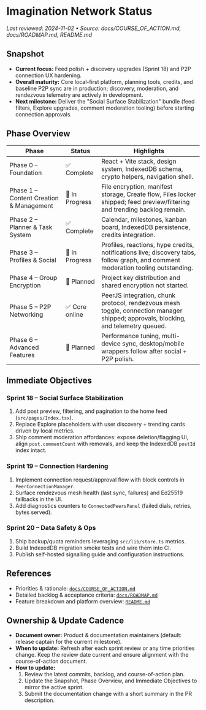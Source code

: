 # Imagination Network Status

_Last reviewed: 2024-11-02 • Source: docs/COURSE_OF_ACTION.md, docs/ROADMAP.md, README.md_

## Snapshot
- **Current focus:** Feed polish + discovery upgrades (Sprint 18) and P2P connection UX hardening.
- **Overall maturity:** Core local-first platform, planning tools, credits, and baseline P2P sync are in production; discovery, moderation, and rendezvous telemetry are actively in development.
- **Next milestone:** Deliver the "Social Surface Stabilization" bundle (feed filters, Explore upgrades, comment moderation tooling) before starting connection approvals.

## Phase Overview
| Phase | Status | Highlights |
| --- | --- | --- |
| Phase 0 – Foundation | ✅ Complete | React + Vite stack, design system, IndexedDB schema, crypto helpers, navigation shell. |
| Phase 1 – Content Creation & Management | 🚧 In Progress | File encryption, manifest storage, Create flow, Files locker shipped; feed preview/filtering and trending backlog remain. |
| Phase 2 – Planner & Task System | ✅ Complete | Calendar, milestones, kanban board, IndexedDB persistence, credits integration. |
| Phase 3 – Profiles & Social | 🚀 In Progress | Profiles, reactions, hype credits, notifications live; discovery tabs, follow graph, and comment moderation tooling outstanding. |
| Phase 4 – Group Encryption | 🔐 Planned | Project key distribution and shared encryption not started. |
| Phase 5 – P2P Networking | ✅ Core online | PeerJS integration, chunk protocol, rendezvous mesh toggle, connection manager shipped; approvals, blocking, and telemetry queued. |
| Phase 6 – Advanced Features | 🌅 Planned | Performance tuning, multi-device sync, desktop/mobile wrappers follow after social + P2P polish. |

## Immediate Objectives
### Sprint 18 – Social Surface Stabilization
1. Add post preview, filtering, and pagination to the home feed (`src/pages/Index.tsx`).
2. Replace Explore placeholders with user discovery + trending cards driven by local metrics.
3. Ship comment moderation affordances: expose deletion/flagging UI, align `post.commentCount` with removals, and keep the IndexedDB `postId` index intact.

### Sprint 19 – Connection Hardening
1. Implement connection request/approval flow with block controls in `PeerConnectionManager`.
2. Surface rendezvous mesh health (last sync, failures) and Ed25519 fallbacks in the UI.
3. Add diagnostics counters to `ConnectedPeersPanel` (failed dials, retries, bytes served).

### Sprint 20 – Data Safety & Ops
1. Ship backup/quota reminders leveraging `src/lib/store.ts` metrics.
2. Build IndexedDB migration smoke tests and wire them into CI.
3. Publish self-hosted signalling guide and configuration instructions.

## References
- Priorities & rationale: [`docs/COURSE_OF_ACTION.md`](./COURSE_OF_ACTION.md)
- Detailed backlog & acceptance criteria: [`docs/ROADMAP.md`](./ROADMAP.md)
- Feature breakdown and platform overview: [`README.md`](../README.md)

## Ownership & Update Cadence
- **Document owner:** Product & documentation maintainers (default: release captain for the current milestone).
- **When to update:** Refresh after each sprint review or any time priorities change. Keep the review date current and ensure alignment with the course-of-action document.
- **How to update:**
  1. Review the latest commits, backlog, and course-of-action plan.
  2. Update the Snapshot, Phase Overview, and Immediate Objectives to mirror the active sprint.
  3. Submit the documentation change with a short summary in the PR description.
